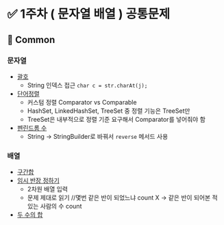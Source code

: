 # ✅ 1주차 ( 문자열 배열 ) 공통문제

## 📝 Common

### 문자열
- [괄호](https://www.acmicpc.net/problem/9012)
  - String 인덱스 접근 `char c = str.charAt(j);`
- [단어정렬](https://www.acmicpc.net/problem/1181)
  - 커스텀 정렬 Comparator vs Comparable
  - HashSet, LinkedHashSet, TreeSet 중 정렬 기능은 TreeSet만
  - TreeSet은 내부적으로 정렬 기준 요구해서 Comparator를 넣어줘야 함 
- [펜린드롬 수](https://www.acmicpc.net/problem/1259)
  - String -> StringBuilder로 바꿔서 `reverse` 메서드 사용

### 배열
- [구간합](https://www.acmicpc.net/problem/11659)
- [임시 반장 정하기](https://www.acmicpc.net/problem/1268)
  - 2차원 배열 입력
  - 문제 제대로 읽기  //몇번 같은 반이 되었느냐 count X -> 같은 반이 되어본 적 있는 사람의 수 count 
- [두 수의 합](https://www.acmicpc.net/problem/3273)

